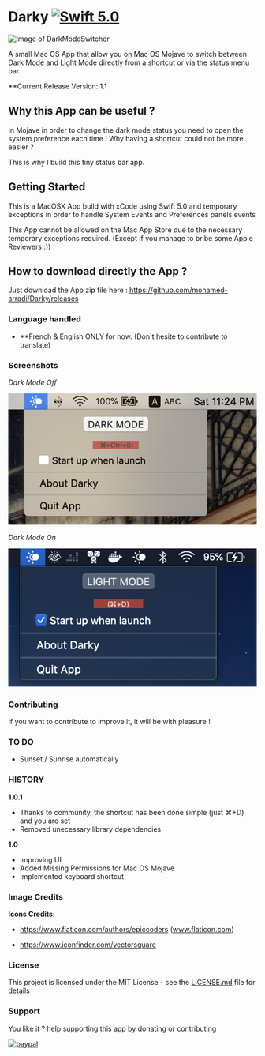 # Darky [![Swift 5.0](https://img.shields.io/badge/Swift-5.0-orange.svg?style=flat)](https://swift.org/)

![Image of DarkModeSwitcher](https://github.com/mohamed-arradi/DarkModeSwitcher/blob/master/images/appIcon.png)

A small Mac OS App that allow you on Mac OS Mojave to switch between Dark Mode and Light Mode directly from a shortcut or via the status menu bar.

**Current Release Version: 1.1

## Why this App can be useful ?

In Mojave in order to change the dark mode status you need to open the system preference each time ! Why having a shortcut could not be more easier ?

This is why I build this tiny status bar app.

## Getting Started

This is a MacOSX App build with xCode using Swift 5.0 and temporary exceptions in order to handle System Events and Preferences panels events

This App cannot be allowed on the Mac App Store due to the necessary temporary exceptions required. (Except if you manage to bribe some Apple Reviewers :))

## How to download directly the App ?

Just download the App zip file here : https://github.com/mohamed-arradi/Darky/releases

### Language handled

- **French & English ONLY for now. (Don't hesite to contribute to translate)

### Screenshots

*Dark Mode Off*

![Screenshot](images/DarkModeOffZoomed.png)

*Dark Mode On*

![Screenshot](images/DarkModeOnZoomed.png)

### Contributing

If you want to contribute to improve it, it will be with pleasure !

### TO DO

- Sunset / Sunrise automatically

### HISTORY

**1.0.1**

 * Thanks to community, the shortcut has been done simple (just ⌘+D) and you are set
 * Removed unecessary library dependencies

**1.0**

 * Improving UI
 * Added Missing Permissions for Mac OS Mojave
 * Implemented keyboard shortcut 

### Image Credits

**Icons Credits**:

- https://www.flaticon.com/authors/epiccoders (www.flaticon.com)

- https://www.iconfinder.com/vectorsquare

### License

This project is licensed under the MIT License - see the [LICENSE.md](LICENSE.md) file for details

### Support

You like it ? help supporting this app by donating or contributing

[![paypal](https://www.paypalobjects.com/en_US/i/btn/btn_donateCC_LG.gif)](https://www.paypal.com/cgi-bin/webscr?cmd=_s-xclick&hosted_button_id=CK4Y594T6K5LL)

